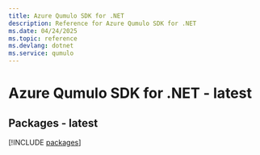 ```yaml
---
title: Azure Qumulo SDK for .NET
description: Reference for Azure Qumulo SDK for .NET
ms.date: 04/24/2025
ms.topic: reference
ms.devlang: dotnet
ms.service: qumulo
---
```

# Azure Qumulo SDK for .NET - latest
## Packages - latest
[!INCLUDE [packages](qumulo-index.md)]